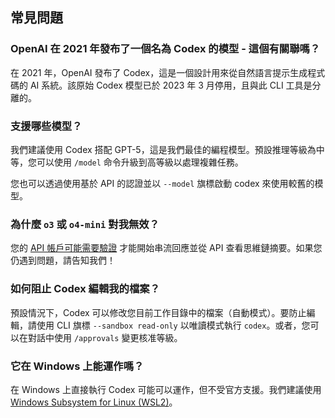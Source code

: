 ## 常見問題

### OpenAI 在 2021 年發布了一個名為 Codex 的模型 - 這個有關聯嗎？

在 2021 年，OpenAI 發布了 Codex，這是一個設計用來從自然語言提示生成程式碼的 AI 系統。該原始 Codex 模型已於 2023 年 3 月停用，且與此 CLI 工具是分離的。

### 支援哪些模型？

我們建議使用 Codex 搭配 GPT-5，這是我們最佳的編程模型。預設推理等級為中等，您可以使用 `/model` 命令升級到高等級以處理複雜任務。

您也可以透過使用基於 API 的認證並以 `--model` 旗標啟動 codex 來使用較舊的模型。

### 為什麼 `o3` 或 `o4-mini` 對我無效？

您的 [API 帳戶可能需要驗證](https://help.openai.com/en/articles/10910291-api-organization-verification) 才能開始串流回應並從 API 查看思維鏈摘要。如果您仍遇到問題，請告知我們！

### 如何阻止 Codex 編輯我的檔案？

預設情況下，Codex 可以修改您目前工作目錄中的檔案（自動模式）。要防止編輯，請使用 CLI 旗標 `--sandbox read-only` 以唯讀模式執行 `codex`。或者，您可以在對話中使用 `/approvals` 變更核准等級。

### 它在 Windows 上能運作嗎？

在 Windows 上直接執行 Codex 可能可以運作，但不受官方支援。我們建議使用 [Windows Subsystem for Linux (WSL2)](https://learn.microsoft.com/en-us/windows/wsl/install)。